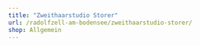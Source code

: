 ```yaml
---
title: "Zweithaarstudio Storer"
url: /radolfzell-am-bodensee/zweithaarstudio-storer/
shop: Allgemein
---
```

